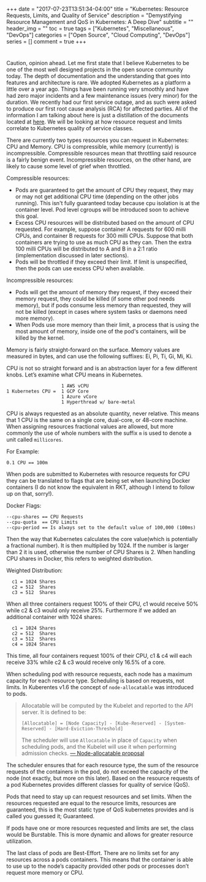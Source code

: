 +++
date = "2017-07-23T13:51:34-04:00"
title = "Kubernetes: Resource Requests, Limits, and Quality of Service"
description = "Demystifying Resource Management and QoS in Kubernetes: A Deep Dive"
subtitle = ""
header_img = ""
toc = true
tags = ["Kubernetes", "Miscellaneous", "DevOps"]
categories = ["Open Source", "Cloud Computing", "DevOps"]
series = []
comment = true
+++
# 
Caution, opinion ahead. Let me first state that I believe Kubernetes to be one of the most well designed projects in the open source community today. The depth of documentation and the understanding that goes into features and architecture is rare. We adopted Kubernetes as a platform a little over a year ago. Things have been running very smoothly and have had zero major incidents and a few maintenance issues (very minor) for the duration. We recently had our first service outage, and as such were asked to produce our first root cause analysis (RCA) for affected parties. All of the information I am talking about here is just a distillation of the documents located at [here](https://github.com/kubernetes/community/tree/master/contributors/design-proposals). We will be looking at how resource request and limits correlate to Kubernetes quality of service classes.

There are currently two types resources you can request in Kubernetes: CPU and Memory. CPU is compressible, while memory (currently) is incompressible. Compressible resources mean that throttling said resource is a fairly benign event. Incompressible resources, on the other hand, are likely to cause some level of grief when throttled. 

Compressible resources:

- Pods are guaranteed to get the amount of CPU they request, they may or may not get additional CPU time (depending on the other jobs running). This isn't fully guaranteed today because cpu isolation is at the container level. Pod level cgroups will be introduced soon to achieve this goal.
- Excess CPU resources will be distributed based on the amount of CPU requested. For example, suppose container A requests for 600 milli CPUs, and container B requests for 300 milli CPUs. Suppose that both containers are trying to use as much CPU as they can. Then the extra 100 milli CPUs will be distributed to A and B in a 2:1 ratio (implementation discussed in later sections).
- Pods will be throttled if they exceed their limit. If limit is unspecified, then the pods can use excess CPU when available.

Incompressible resources:

- Pods will get the amount of memory they request, if they exceed their memory request, they could be killed (if some other pod needs memory), but if pods consume less memory than requested, they will not be killed (except in cases where system tasks or daemons need more memory).
- When Pods use more memory than their limit, a process that is using the most amount of memory, inside one of the pod's containers, will be killed by the kernel.

Memory is fairly straight-forward on the surface. Memory values are measured in bytes, and can use the following suffixes: Ei, Pi, Ti, Gi, Mi, Ki.

CPU is not so straight forward and is an abstraction layer for a few different knobs. Let’s examine what CPU means in Kubernetes. 


                        1 AWS vCPU
    1 Kubernetes CPU =  1 GCP Core
                        1 Azure vCore
                        1 Hyperthread w/ bare-metal

CPU is always requested as an absolute quantity, never relative. This means that 1 CPU is the same on a single core, dual-core, or 48-core machine. When assigning resources fractional values are allowed, but more commonly the use of whole numbers with the suffix `m` is used to denote a unit called `millicores`.

For Example:

    0.1 CPU == 100m

When pods are submitted to Kubernetes with resource requests for CPU they can be translated to flags that are being set when launching Docker containers (I do not know the equivalent in RKT, although I intend to follow up on that, sorry!).

Docker Flags:

    --cpu-shares == CPU Requests
    --cpu-quota  == CPU Limits
    --cpu-period == Is always set to the default value of 100,000 (100ms)

Then the way that Kubernetes calculates the core value(which is potentially a fractional number). It is then multiplied by 1024. If the number is larger than 2 it is used, otherwise the number of CPU Shares is 2.
When handling CPU shares in Docker, this refers to weighted distribution.

Weighted Distribution:

      c1 = 1024 Shares
      c2 = 512  Shares
      c3 = 512  Shares

When all three containers request 100% of their CPU, c1 would receive 50% while c2 & c3 would only receive 25%. 
Furthermore if we added an additional container with 1024 shares:

      c1 = 1024 Shares
      c2 = 512  Shares
      c3 = 512  Shares
      c4 = 1024 Shares

This time, all four containers request 100% of their CPU, c1 & c4 will each receive 33% while c2 & c3 would receive only 16.5% of a core.

When scheduling pod with resource requests, each node has a maximum capacity for each resource type. Scheduling is based on requests, not limits. In Kuberentes v1.6 the concept of `node-allocatable` was introduced to pods.


> Allocatable will be computed by the Kubelet and reported to the API server. It is defined to be:
>
> `[Allocatable] = [Node Capacity] - [Kube-Reserved] - [System-Reserved] - [Hard-Eviction-Threshold]`
>
> The scheduler will use `Allocatable` in place of `Capacity` when scheduling pods, and the Kubelet will use it when performing admission checks.
        [— Node-allocatable proposal](https://github.com/kubernetes/community/blob/master/contributors/design-proposals/node-allocatable.md)


The scheduler ensures that for each resource type, the sum of the resource requests of the containers in the pod, do not exceed the capacity of the node (not exactly, but more on this later). Based on the resource requests of a pod Kubernetes provides different classes for quality of service (QoS). 

Pods that need to stay up can request resources and set limits. When the resources requested are equal to the resource limits, resources are guaranteed, this is the most static type of QoS kubernetes provides and is called you guessed it; Guaranteed.

 If pods have one or more resources requested and limits are set, the class would be Burstable. This is more dynamic and allows for greater resource utilization. 

 The last class of pods are Best-Effort. There are no limits set for any resources across a pods containers. This means that the container is able to use up to the node’s capacity provided other pods or processes don’t request more memory or CPU.
